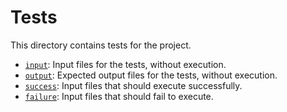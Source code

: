 # Tests

This directory contains tests for the project.

- [`input`](./input/): Input files for the tests, without execution.
- [`output`](./output/): Expected output files for the tests, without execution.
- [`success`](./success/): Input files that should execute successfully.
- [`failure`](./failure/): Input files that should fail to execute.
